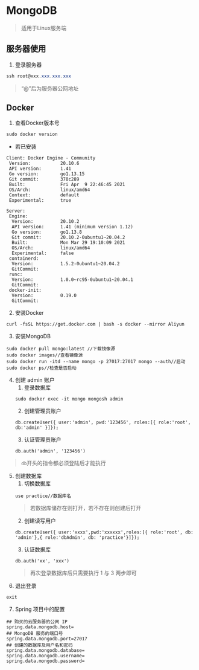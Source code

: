 # MongoDB
> 适用于Linux服务端

## 服务器使用

1. 登录服务器

```PowerShell
ssh root@xxx.xxx.xxx.xxx
```

> “@”后为服务器公网地址

## Docker

1. 查看Docker版本号

```PowerShell
sudo docker version
```

* 若已安装
```
Client: Docker Engine - Community
 Version:           20.10.6
 API version:       1.41
 Go version:        go1.13.15
 Git commit:        370c289
 Built:             Fri Apr  9 22:46:45 2021
 OS/Arch:           linux/amd64
 Context:           default
 Experimental:      true

Server:
 Engine:
  Version:          20.10.2
  API version:      1.41 (minimum version 1.12)
  Go version:       go1.13.8
  Git commit:       20.10.2-0ubuntu1~20.04.2
  Built:            Mon Mar 29 19:10:09 2021
  OS/Arch:          linux/amd64
  Experimental:     false
 containerd:
  Version:          1.5.2-0ubuntu1~20.04.2
  GitCommit:        
 runc:
  Version:          1.0.0~rc95-0ubuntu1~20.04.1
  GitCommit:        
 docker-init:
  Version:          0.19.0
  GitCommit:       
```

2. 安装Docker
```
curl -fsSL https://get.docker.com | bash -s docker --mirror Aliyun
```

3. 安装MongoDB
```
sudo docker pull mongo:latest //下载镜像源
sudo docker images//查看镜像源
sudo docker run -itd --name mongo -p 27017:27017 mongo --auth//启动
sudo docker ps//检查是否启动
```

4. 创建 admin 账户
	1. 登录数据库
	```
	sudo docker exec -it mongo mongosh admin
	```
	2. 创建管理员账户
	```
	db.createUser({ user:'admin', pwd:'123456', roles:[{ role:'root', db:'admin' }]});
	```
	3. 认证管理员账户
	```
	db.auth('admin', '123456')
	```
> ```db```开头的指令都必须登陆后才能执行

5. 创建数据库
	1. 切换数据库
	```
	use practice//数据库名
	```
	> 若数据库储存在则打开，若不存在则创建后打开
	2. 创建读写用户
	```
	db.createUser({ user:'xxxx',pwd:'xxxxxx',roles:[{ role:'root', db: 'admin'},{ role:'dbAdmin', db: 'practice'}]});
	```
	3. 认证数据库
	```
	db.auth('xx', 'xxx')
	```
	> 再次登录数据库后只需要执行 1 与 3 两步即可
6. 退出登录
```
exit
```

7. Spring 项目中的配置
```
## 购买的云服务器的公网 IP
spring.data.mongodb.host=
## MongoDB 服务的端口号
spring.data.mongodb.port=27017
## 创建的数据库及用户名和密码
spring.data.mongodb.database=
spring.data.mongodb.username=
spring.data.mongodb.password=
```
